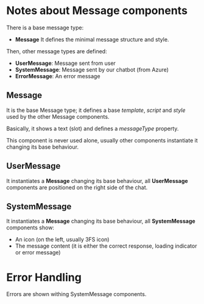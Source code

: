 # Notes about Message components

There is a base message type:
- **Message**
It defines the minimal message structure and style.

Then, other message types are defined:
- **UserMessage**: Message sent from user
- **SystemMessage**: Message sent by our chatbot (from Azure)
- **ErrorMessage**: An error message


## Message

It is the base Message type; it defines a base *template*, *script* and *style* used by the other Message components.

Basically, it shows a text (slot) and defines a *messageType* property.

This component is never used alone, usually other components instantiate it changing its base behaviour.

## UserMessage

It instantiates a **Message** changing its base behaviour, all **UserMessage** components are positioned on the right side of the chat. 

## SystemMessage

It instantiates a **Message** changing its base behaviour, all **SystemMessage** components show:
- An icon (on the left, usually 3FS icon)
- The message content (it is either the correct response, loading indicator or error message)

# Error Handling

Errors are shown withing SystemMessage components.